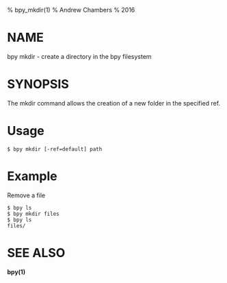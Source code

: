 % bpy_mkdir(1)
% Andrew Chambers
% 2016

# NAME

bpy mkdir - create a directory in the bpy filesystem

# SYNOPSIS

The mkdir command allows the creation of a new folder in the specified ref.

# Usage

```$ bpy mkdir [-ref=default] path```

# Example

Remove a file

```
$ bpy ls
$ bpy mkdir files
$ bpy ls
files/
```

# SEE ALSO

**bpy(1)**
